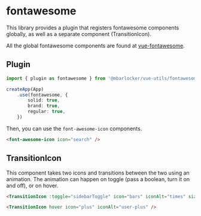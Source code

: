 # fontawesome

This library provides a plugin that registers fontawesome components globally,
as well as a separate component (TransitionIcon).

All the global fontawesome components are found at [vue-fontawesome](https://docs.fontawesome.com/web/use-with/vue/style).

## Plugin

```typescript
import { plugin as fontawesome } from '@mbarlocker/vue-utils/fontawesome'

createApp(App)
	.use(fontawesome, {
		solid: true,
		brand: true,
		regular: true,
	})
```

Then, you can use the `font-awesome-icon` components.

```html
<font-awesome-icon icon="search" />
```

## TransitionIcon

This component takes two icons and transitions between the two using an animation.
The animation can happen on toggle (pass a boolean, turn it on and off), or on hover.

```html
<TransitionIcon :toggle="sidebarToggle" icon="bars" iconAlt="times" size="2x" />
```

```html
<TransitionIcon hover icon="plus" iconAlt="user-plus" />
```
